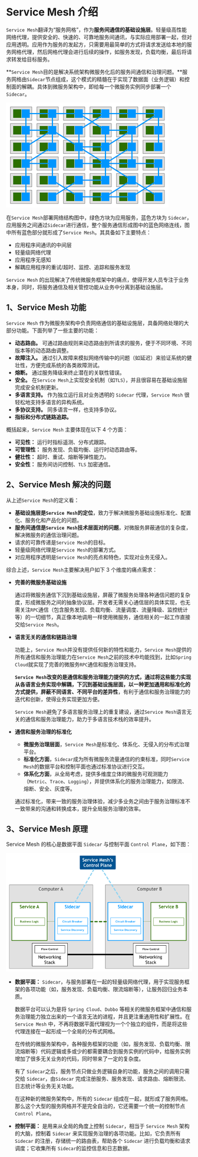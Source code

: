 # Service Mesh 介绍

`Service Mesh`翻译为“服务网格”，作为**服务间通信的基础设施层**。轻量级高性能网络代理，提供安全的、快速的、可靠地服务间通讯，与实际应用部署一起，但对应用透明。应用作为服务的发起方，只需要用最简单的方式将请求发送给本地的服务网格代理，然后网格代理会进行后续的操作，如服务发现，负载均衡，最后将请求转发给目标服务。

**`Service Mesh`目的是解决系统架构微服务化后的服务间通信和治理问题。**服务网格由`Sidecar`节点组成，这个模式的精髓在于实现了数据面（业务逻辑）和控制面的解耦。具体到微服务架构中，即给每一个微服务实例同步部署一个`Sidecar`。

![Service Mesh部署网络结构图](service-mesh-network-struct.png)

在`Service Mesh`部署网络结构图中，绿色方块为应用服务，蓝色方块为 `Sidecar`，应用服务之间通过`Sidecar`进行通信，整个服务通信形成图中的蓝色网络连线，图中所有蓝色部分就形成了`Service Mesh`。其具备如下主要特点：

- 应用程序间通讯的中间层
- 轻量级网络代理
- 应用程序无感知
- 解耦应用程序的重试/超时、监控、追踪和服务发现

`Service Mesh` 的出现解决了传统微服务框架中的痛点，使得开发人员专注于业务本身，同时，将服务通信及相关管控功能从业务中分离到基础设施层。

## 1、Service Mesh 功能

`Service Mesh` 作为微服务架构中负责网络通信的基础设施层，具备网络处理的大部分功能。下面列举了一些主要的功能：

- **动态路由。** 可通过路由规则来动态路由到所请求的服务，便于不同环境、不同版本等的动态路由调整。
- **故障注入。** 通过引入故障来模拟网络传输中的问题（如延迟）来验证系统的健壮性，方便完成系统的各类故障测试。
- **熔断。** 通过服务降级来终止潜在的关联性错误。
- **安全。** 在`Service Mesh`上实现安全机制（如`TLS`），并且很容易在基础设施层完成安全机制更新。
- **多语言支持。** 作为独立运行且对业务透明的 `Sidecar` 代理，`Service Mesh` 很轻松地支持多语言的异构系统。
- **多协议支持。** 同多语言一样，也支持多协议。
- **指标和分布式链路追踪。**

概括起来，`Service Mesh` 主要体现在以下 4 个方面：

- **可见性：** 运行时指标遥测、分布式跟踪。
- **可管理性：** 服务发现、负载均衡、运行时动态路由等。
- **健壮性：** 超时、重试、熔断等弹性能力。
- **安全性：** 服务间访问控制、`TLS` 加密通信。

## 2、Service Mesh 解决的问题

从上述`Service Mesh`的定义看：

- **基础设施层是`Service Mesh`的定位**，致力于解决微服务基础设施标准化、配置化、服务化和产品化的问题。
- **服务间通信是`Service Mesh`技术层面对的问题**，对微服务屏蔽通信的复杂度，解决微服务的通信治理问题。
- 请求的可靠传递是`Service Mesh`的目标。
- 轻量级网络代理是`Service Mesh`的部署方式。
- 对应用程序透明是`Service Mesh`的亮点和特色，实现对业务无侵入。

综合上述，`Service Mesh`主要解决用户如下 3 个维度的痛点需求：

- **完善的微服务基础设施**

  通过将微服务通信下沉到基础设施层，屏蔽了微服务处理各种通信问题的复杂度，形成微服务之间的抽象协议层。开发者无需关心通信层的具体实现，也无需关注`RPC`通信（包含服务发现、负载均衡、流量调度、流量降级、监控统计等）的一切细节，真正像本地调用一样使用微服务，通信相关的一起工作直接交给`Service Mesh`。

- **语言无关的通信和链路治理**

  功能上，`Service Mesh`并没有提供任何新的特性和能力，`Service Mesh`提供的所有通信和服务治理能力在`Service Mesh`之前的技术中均能找到，比如`Spring Cloud`就实现了完善的微服务`RPC`通信和服务治理支持。

  **`Service Mesh`改变的是通信和服务治理能力提供的方式，通过将这些能力实现从各语言业务实现中解耦，下沉到基础设施层面，以一种更加通用和标准化的方式提供，屏蔽不同语言、不同平台的差异性**，有利于通信和服务治理能力的迭代和创新，使得业务实现更加方便。

  `Service Mesh`避免了多语言服务治理上的重复建设，通过`Service Mesh`语言无关的通信和服务治理能力，助力于多语言技术栈的效率提升。

- **通信和服务治理的标准化**

  - **微服务治理层面**，`Service Mesh`是标准化、体系化、无侵入的分布式治理平台。
  - **标准化方面**，`Sidecar`成为所有微服务流量通信的约束标准，同时`Service Mesh`的数据平台和控制平面也通过标准协议进行交互。
  - **体系化方面**，从全局考虑，提供多维度立体的微服务可观测能力（`Metric`、`Trace`、`Logging`），并提供体系化的服务治理能力，如限流、熔断、安全、灰度等。

  通过标准化，带来一致的服务治理体验，减少多业务之间由于服务治理标准不一致带来的沟通和转换成本，提升全局服务治理的效率。

## 3、Service Mesh 原理

Service Mesh 的核心是数据平面 `Sidecar` 与控制平面 `Control Plane`，如下图：

![Service Mesh架构图](service-mesh-architecture.png)

- **数据平面：** `Sidecar`，与服务部署在一起的轻量级网络代理，用于实现服务框架的各项功能（如，服务发现、负载均衡、限流熔断等），让服务回归业务本质。

  数据平台可以认为是将 `Spring Cloud`、`Dubbo` 等相关的微服务框架中通信和服务治理能力独立出来的一个语言无法的进程，并且更注重通用性和扩展性。在 `Service Mesh` 中，不再将数据平面代理视为一个个独立的组件，而是将这些代理连接在一起形成一个全局的分布式网格。

  在传统的微服务架构中，各种服务框架的功能（如，服务发现、负载均衡、限流熔断等）代码逻辑或多或少的都需要耦合到服务实例的代码中，给服务实例增加了很多无关业务的代码，同时带来了一定的复杂度。

  有了 `Sidecar`之后，服务节点只做业务逻辑自身的功能，服务之间的调用只需交给 `Sidecar`，由`Sidecar` 完成注册服务、服务发现、请求路由、熔断限流、日志统计等业务无关功能。

  在这种新的微服务架构中，所有的 `Sidecar` 组成在一起，就形成了服务网格。那么这个大型的服务网格并不是完全自治的，它还需要一个统一的控制节点 `Control Plane`。

- **控制平面：** 是用来从全局的角度上控制 `Sidecar`，相当于 `Service Mesh` 架构的大脑，控制着 `Sidecar` 来实现服务治理的各项功能。比如，它负责所有 `Sidecar` 的注册，存储统一的路由表，帮助各个 `Sidecar` 进行负载均衡和请求调度；它收集所有 `Sidecar`的监控信息和日志数据。
